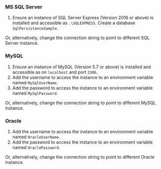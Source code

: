 

### MS SQL Server

 1. Ensure an instance of SQL Server Express (Version 2016 or above) is installed and accessible as `.\SQLEXPRESS`. Create a database `SqlPersistenceSample`.
 
 Or, alternatively, change the connection string to point to different SQL Server instance.


### MySQL

 1. Ensure an instance of MySQL (Version 5.7 or above) is installed and accessible as on `localhost` and port `3306`.
 1. Add the username to access the instance to an environment variable named `MySqlUserName`.
 1. Add the password to access the instance to an environment variable named `MySqlPassword`.

Or, alternatively, change the connection string to point to different MySQL instance.

### Oracle

 1. Add the username to access the instance to an environment variable named `OracleUserName`.
 1. Add the password to access the instance to an environment variable named `OraclePassword`.

 Or, alternatively, change the connection string to point to different Oracle instance.